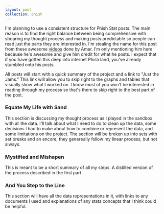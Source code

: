 ```yaml
---
layout: post
collection: phish
---
```


I'm planning to use a consistent structure for Phish Stat posts.  The main reason is to find the right balance between being comprehensive with shoaring my thought process and making posts predictable so people can read just the parts they are interested in.  I'm stealing the name for this post from these awesome [videos](https://www.youtube.com/watch?v=nRN5nIm8cTs) done by Amar.  I'm only mentioning him here because he's awesome and give him credit for what he posts.  I expect that if you have gotten this deep into internet Phish land, you've already stumbled onto his posts.

All posts will start with a quick summary of the project and a link to "Just the Jams."  This link will allow you to skip right to the graphs and tables that visually show what I worked on.  I know most of you won't be interested in reading through my process so that's there to skip right to the best part of the post.

### Equate My Life with Sand
This section is discussing my thought process as I played in the sandbox with all the data.  I'll talk about what I need to do to clean up the data, some decisions I had to make about how to combine or represent the data, and some limitations on the project.  The section will be broken up into sets with set breaks and an encore, they genereally follow my linear process, but not always.

### Mystified and Mishapen
This is meant to be a short summary of all my steps.  A distilled version of the process described in the first part.

### And You Step to the Line
This section will have all the data representations in it, with links to any documents I used and explanations of any stats concepts that I think could be helpful.
